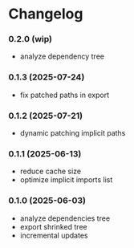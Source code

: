 # Changelog

### 0.2.0 (wip)

- analyze dependency tree

### 0.1.3 (2025-07-24)

- fix patched paths in export

### 0.1.2 (2025-07-21)

- dynamic patching implicit paths

### 0.1.1 (2025-06-13)

- reduce cache size
- optimize implicit imports list

### 0.1.0 (2025-06-03)

- analyze dependencies tree
- export shrinked tree
- incremental updates
